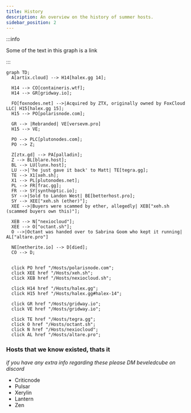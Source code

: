 ```yaml
---
title: History
description: An overview on the history of summer hosts.
sidebar_position: 2
---
```


:::info

Some of the text in this graph is a link

:::

```mermaid
graph TD;
  A[artix.cloud] --> H14[halex.gg 14];

  H14 --> CO[containeris.wtf];
  H14 --> GR[gridway.io];

  FO[foxnodes.net] -->|Acquired by ZTX, originally owned by FoxCloud LLC| H15[halex.gg 15];
  H15 --> PO[polarisnode.com];

  GR --> |Rebranded| VE[versevm.pro]
  H15 --> VE;

  PO --> PLC[plutonodes.com];
  PO --> Z;

  Z[ztx.gd] --> PA[palladin];
  Z --> BL[blare.host];
  BL --> LU[lunx.host];
  LU -->|'he just gave it back' to Matt| TE[tegra.gg];
  TE --> X1[xeh.sh];
  X1 --> PL[plutonodes.net];
  PL --> FR[frac.gg];
  FR --> SY[synthoptic.io];
  SY -->|Sold to Landon West| BE[betterhost.pro];
  SY --> XEE["xeh.sh (ether)"];
  XEE -->|Buyers were scammed by ether, allegedly| XEB["xeh.sh (scammed buyers own this)"];

  XEB --> N["nexiocloud"];
  XEE --> O["octant.sh"];
  O -->|Octant was handed over to Sabrina Goom who kept it running| AL["altare.pro"]

  NE[netherite.io] --> D[died];
  CO --> D;


  click PO href "/Hosts/polarisnode.com";
  click XEE href "/Hosts/xeh.sh";
  click XEB href "/Hosts/nexiocloud.sh";

  click H14 href "/Hosts/halex.gg";
  click H15 href "/Hosts/halex.gg#halex-14";

  click GR href "/Hosts/gridway.io";
  click VE href "/Hosts/gridway.io";

  click TE href "/Hosts/tegra.gg";
  click O href "/Hosts/octant.sh";
  click N href "/Hosts/nexiocloud";
  click AL href "/Hosts/altare.pro";
```

### Hosts that we know existed, thats it
*if you have any extra info regarding these please DM beveledcube on discord*
- Criticnode
- Pulsar
- Xerylin
- Lantern
- Zen